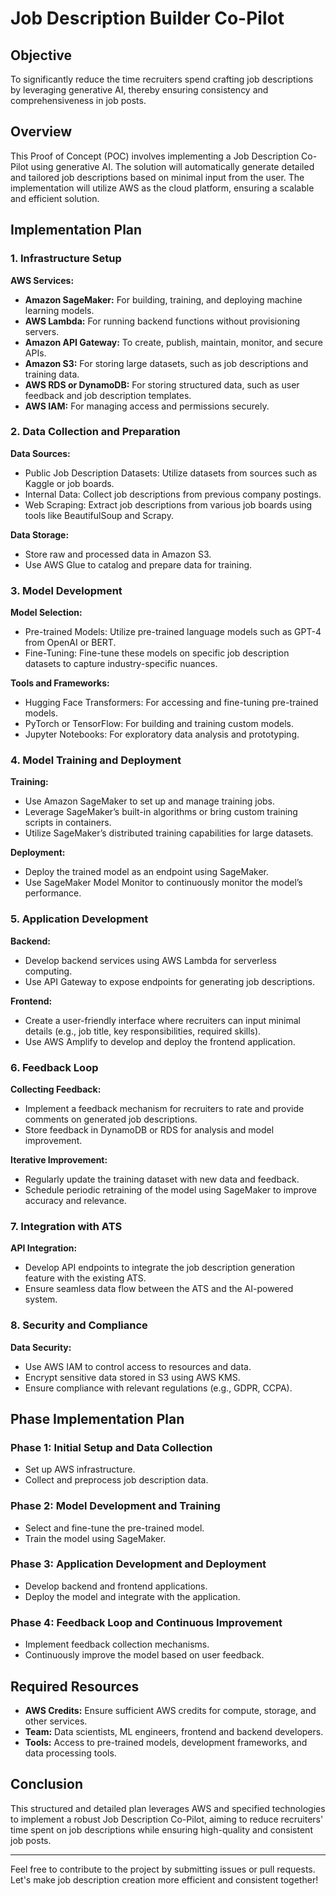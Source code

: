 # Job Description Builder Co-Pilot

## Objective
To significantly reduce the time recruiters spend crafting job descriptions by leveraging generative AI, thereby ensuring consistency and comprehensiveness in job posts.

## Overview
This Proof of Concept (POC) involves implementing a Job Description Co-Pilot using generative AI. The solution will automatically generate detailed and tailored job descriptions based on minimal input from the user. The implementation will utilize AWS as the cloud platform, ensuring a scalable and efficient solution.

## Implementation Plan

### 1. Infrastructure Setup
**AWS Services:**
- **Amazon SageMaker:** For building, training, and deploying machine learning models.
- **AWS Lambda:** For running backend functions without provisioning servers.
- **Amazon API Gateway:** To create, publish, maintain, monitor, and secure APIs.
- **Amazon S3:** For storing large datasets, such as job descriptions and training data.
- **AWS RDS or DynamoDB:** For storing structured data, such as user feedback and job description templates.
- **AWS IAM:** For managing access and permissions securely.

### 2. Data Collection and Preparation
**Data Sources:**
- Public Job Description Datasets: Utilize datasets from sources such as Kaggle or job boards.
- Internal Data: Collect job descriptions from previous company postings.
- Web Scraping: Extract job descriptions from various job boards using tools like BeautifulSoup and Scrapy.

**Data Storage:**
- Store raw and processed data in Amazon S3.
- Use AWS Glue to catalog and prepare data for training.

### 3. Model Development
**Model Selection:**
- Pre-trained Models: Utilize pre-trained language models such as GPT-4 from OpenAI or BERT.
- Fine-Tuning: Fine-tune these models on specific job description datasets to capture industry-specific nuances.

**Tools and Frameworks:**
- Hugging Face Transformers: For accessing and fine-tuning pre-trained models.
- PyTorch or TensorFlow: For building and training custom models.
- Jupyter Notebooks: For exploratory data analysis and prototyping.

### 4. Model Training and Deployment
**Training:**
- Use Amazon SageMaker to set up and manage training jobs.
- Leverage SageMaker’s built-in algorithms or bring custom training scripts in containers.
- Utilize SageMaker’s distributed training capabilities for large datasets.

**Deployment:**
- Deploy the trained model as an endpoint using SageMaker.
- Use SageMaker Model Monitor to continuously monitor the model’s performance.

### 5. Application Development
**Backend:**
- Develop backend services using AWS Lambda for serverless computing.
- Use API Gateway to expose endpoints for generating job descriptions.

**Frontend:**
- Create a user-friendly interface where recruiters can input minimal details (e.g., job title, key responsibilities, required skills).
- Use AWS Amplify to develop and deploy the frontend application.

### 6. Feedback Loop
**Collecting Feedback:**
- Implement a feedback mechanism for recruiters to rate and provide comments on generated job descriptions.
- Store feedback in DynamoDB or RDS for analysis and model improvement.

**Iterative Improvement:**
- Regularly update the training dataset with new data and feedback.
- Schedule periodic retraining of the model using SageMaker to improve accuracy and relevance.

### 7. Integration with ATS
**API Integration:**
- Develop API endpoints to integrate the job description generation feature with the existing ATS.
- Ensure seamless data flow between the ATS and the AI-powered system.

### 8. Security and Compliance
**Data Security:**
- Use AWS IAM to control access to resources and data.
- Encrypt sensitive data stored in S3 using AWS KMS.
- Ensure compliance with relevant regulations (e.g., GDPR, CCPA).

## Phase Implementation Plan
### Phase 1: Initial Setup and Data Collection
- Set up AWS infrastructure.
- Collect and preprocess job description data.

### Phase 2: Model Development and Training
- Select and fine-tune the pre-trained model.
- Train the model using SageMaker.

### Phase 3: Application Development and Deployment
- Develop backend and frontend applications.
- Deploy the model and integrate with the application.

### Phase 4: Feedback Loop and Continuous Improvement
- Implement feedback collection mechanisms.
- Continuously improve the model based on user feedback.

## Required Resources
- **AWS Credits:** Ensure sufficient AWS credits for compute, storage, and other services.
- **Team:** Data scientists, ML engineers, frontend and backend developers.
- **Tools:** Access to pre-trained models, development frameworks, and data processing tools.

## Conclusion
This structured and detailed plan leverages AWS and specified technologies to implement a robust Job Description Co-Pilot, aiming to reduce recruiters' time spent on job descriptions while ensuring high-quality and consistent job posts.

---

Feel free to contribute to the project by submitting issues or pull requests. Let's make job description creation more efficient and consistent together!
